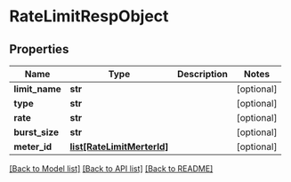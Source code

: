 # RateLimitRespObject

## Properties
Name | Type | Description | Notes
------------ | ------------- | ------------- | -------------
**limit_name** | **str** |  | [optional] 
**type** | **str** |  | [optional] 
**rate** | **str** |  | [optional] 
**burst_size** | **str** |  | [optional] 
**meter_id** | [**list[RateLimitMerterId]**](RateLimitMerterId.md) |  | [optional] 

[[Back to Model list]](../README.md#documentation-for-models) [[Back to API list]](../README.md#documentation-for-api-endpoints) [[Back to README]](../README.md)


